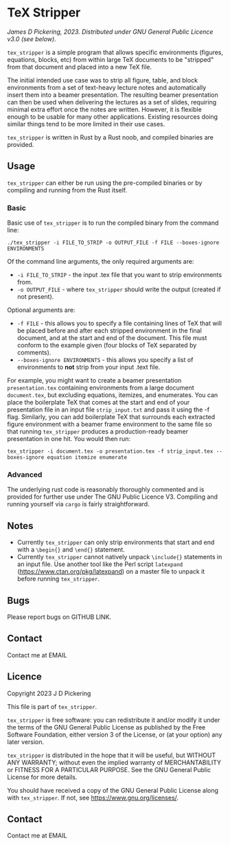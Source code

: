 # TeX Stripper
*James D Pickering, 2023. Distributed under GNU General Public Licence v3.0 (see below).*  

`tex_stripper` is a simple program that allows specific environments (figures, equations, blocks, etc) from within large TeX documents to be "stripped" from that document and placed into a new TeX file. 

The initial intended use case was to strip all figure, table, and block environments from a set of text-heavy lecture notes and automatically insert them into a beamer presentation. The resulting beamer presentation can then be used when delivering the lectures as a set of slides, requiring minimal extra effort once the notes are written. However, it is flexible enough to be usable for many other applications. Existing resources doing similar things tend to be more limited in their use cases.

`tex_stripper` is written in Rust by a Rust noob, and compiled binaries are provided.

## Usage 
`tex_stripper` can either be run using the pre-compiled binaries or by compiling and running from the Rust itself.

### Basic
Basic use of `tex_stripper` is to run the compiled binary from the command line: 
```
./tex_stripper -i FILE_TO_STRIP -o OUTPUT_FILE -f FILE --boxes-ignore ENVIRONMENTS

```
Of the command line arguments, the only required arguments are: 
- `-i FILE_TO_STRIP`  - the input .tex file that you want to strip environments from.
- `-o OUTPUT_FILE` - where `tex_stripper` should write the output (created if not present).

Optional arguments are:
- `-f FILE` - this allows you to specify a file containing lines of TeX that will be placed before and after each stripped environment in the final document, and at the start and end of the document. This file must conform to the example given (four blocks of TeX separated by comments). 
- `--boxes-ignore ENVIRONMENTS` - this allows you specify a list of environments to **not** strip from your input .text file. 

For example, you might want to create a beamer presentation `presentation.tex` containing environments from a large document `document.tex`, but excluding equations, itemizes, and enumerates. You can place the boilerplate TeX that comes at the start and end of your presentation file in an input file `strip_input.txt` and pass it using the -f flag. Similarly, you can add boilerplate TeX that surrounds each extracted figure environment with a beamer frame environment to the same file so that running `tex_stripper` produces a production-ready beamer presentation in one hit. You would then run:
```
tex_stripper -i document.tex -o presentation.tex -f strip_input.tex --boxes-ignore equation itemize enumerate
```

### Advanced 

The underlying rust code is reasonably thoroughly commented and is provided for further use under The GNU Public Licence V3. Compiling and running yourself via `cargo` is fairly straightforward. 
## Notes

- Currently `tex_stripper` can only strip environments that start and end with a `\begin{}` and `\end{}` statement. 
- Currently `tex_stripper` cannot natively unpack `\include{}` statements in an input file. Use another tool like the Perl script `latexpand` (https://www.ctan.org/pkg/latexpand) on a master file to unpack it before running `tex_stripper`.

## Bugs

Please report bugs on GITHUB LINK.

## Contact

Contact me at EMAIL

## Licence
Copyright 2023 J D Pickering

This file is part of `tex_stripper`.

`tex_stripper` is free software: you can redistribute it and/or modify it under the terms of the GNU General Public License as published by the Free Software Foundation, either version 3 of the License, or (at your option) any later version.

`tex_stripper` is distributed in the hope that it will be useful, but WITHOUT ANY WARRANTY; without even the implied warranty of MERCHANTABILITY or FITNESS FOR A PARTICULAR PURPOSE. See the GNU General Public License for more details.

You should have received a copy of the GNU General Public License along with `tex_stripper`. If not, see <https://www.gnu.org/licenses/>.


## Contact

Contact me at EMAIL
